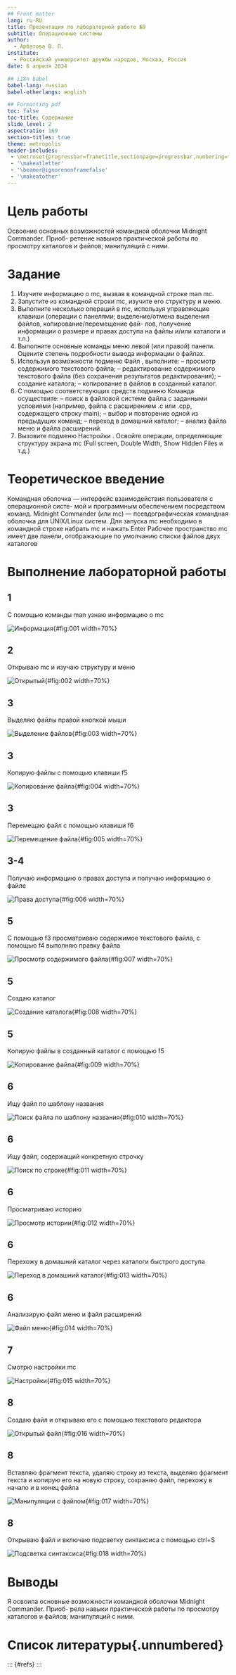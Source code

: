 ```yaml
---
## Front matter
lang: ru-RU
title: Презентация по лабораторной работе №9
subtitle: Операционные системы
author:
  - Арбатова В. П.
institute:
  - Российский университет дружбы народов, Москва, Россия
date: 6 апреля 2024

## i18n babel
babel-lang: russian
babel-otherlangs: english

## Formatting pdf
toc: false
toc-title: Содержание
slide_level: 2
aspectratio: 169
section-titles: true
theme: metropolis
header-includes:
 - \metroset{progressbar=frametitle,sectionpage=progressbar,numbering=fraction}
 - '\makeatletter'
 - '\beamer@ignorenonframefalse'
 - '\makeatother'
---
```


# Цель работы

Освоение основных возможностей командной оболочки Midnight Commander. Приоб-
ретение навыков практической работы по просмотру каталогов и файлов; манипуляций
с ними.

# Задание

1. Изучите информацию о mc, вызвав в командной строке man mc.
2. Запустите из командной строки mc, изучите его структуру и меню.
3. Выполните несколько операций в mc, используя управляющие клавиши (операции
с панелями; выделение/отмена выделения файлов, копирование/перемещение фай-
лов, получение информации о размере и правах доступа на файлы и/или каталоги
и т.п.)
4. Выполните основные команды меню левой (или правой) панели. Оцените степень
подробности вывода информации о файлах.
5. Используя возможности подменю Файл , выполните:
– просмотр содержимого текстового файла;
– редактирование содержимого текстового файла (без сохранения результатов
редактирования);
– создание каталога;
– копирование в файлов в созданный каталог.
6. С помощью соответствующих средств подменю Команда осуществите:
– поиск в файловой системе файла с заданными условиями (например, файла
с расширением .c или .cpp, содержащего строку main);
– выбор и повторение одной из предыдущих команд;
– переход в домашний каталог;
– анализ файла меню и файла расширений.
7. Вызовите подменю Настройки . Освойте операции, определяющие структуру экрана mc
(Full screen, Double Width, Show Hidden Files и т.д.)

# Теоретическое введение

Командная оболочка — интерфейс взаимодействия пользователя с операционной систе-
мой и программным обеспечением посредством команд.
Midnight Commander (или mc) — псевдографическая командная оболочка для UNIX/Linux
систем. Для запуска mc необходимо в командной строке набрать mc и нажать Enter
Рабочее пространство mc имеет две панели, отображающие по умолчанию списки
файлов двух каталогов 

# Выполнение лабораторной работы

## 1

С помощью команды man узнаю информацию о mc

![Информация](image/1.jpg){#fig:001 width=70%}

## 2

Открываю mc и изучаю структуру и меню

![Открытый](image/2.jpg){#fig:002 width=70%}

## 3

Выделяю файлы правой кнопкой мыши

![Выделение файлов](image/3.jpg){#fig:003 width=70%}

## 3

Копирую файлы с помощью клавиши f5

![Копирование файла](image/4.jpg){#fig:004 width=70%}

## 3

Перемещаю файл с помощью клавиши f6

![Перемещение файла](image/5.jpg){#fig:005 width=70%}

## 3-4

Получаю информацию о правах доступа и получаю информацию о файле

![Права доступа](image/6.jpg){#fig:006 width=70%}

## 5

С помощью f3 просматриваю содержимое текстового файла, с помощью f4 выполняю правку файла

![Просмотр содержимого файла](image/7.jpg){#fig:007 width=70%}

## 5

Создаю каталог 

![Создание каталога](image/8.jpg){#fig:008 width=70%}

## 5

Копирую файлы в созданный каталог с помощью f5

![Копирование файла](image/9.jpg){#fig:009 width=70%}

## 6

Ищу файл по шаблону названия

![Поиск файла по шаблону названия](image/10.jpg){#fig:010 width=70%}

## 6

Ищу файл, содержащий конкретную строчку

![Поиск по строке](image/11.jpg){#fig:011 width=70%}

## 6

Просматриваю историю

![Просмотр истории](image/12.jpg){#fig:012 width=70%}

## 6

Перехожу в домашний каталог через каталоги быстрого доступа

![Переход в домашний каталог](image/13.jpg){#fig:013 width=70%}

## 6

Анализирую файл меню и файл расширений

![Файл меню](image/14.jpg){#fig:014 width=70%}

## 7

Смотрю настройки mc

![Настройки](image/15.jpg){#fig:015 width=70%}

## 8

Создаю файл и открываю его с помощью текстового редактора

![Открытый файл](image/16.jpg){#fig:016 width=70%}

## 8

Вставляю фрагмент текста, удаляю строку из текста, выделяю фрагмент текста и копирую его на новую строку, сохраняю файл, перехожу в начало и в конец файла

![Манипуляции с файлом](image/17.jpg){#fig:017 width=70%}

## 8

Открываю файл и включаю подсветку синтаксиса с помощью ctrl+S

![Подсветка синтаксиса](image/18.jpg){#fig:018 width=70%}

# Выводы

Я освоила основные возможности командной оболочки Midnight Commander. Приоб-
рела навыки практической работы по просмотру каталогов и файлов; манипуляций
с ними.

# Список литературы{.unnumbered}

::: {#refs}
:::
